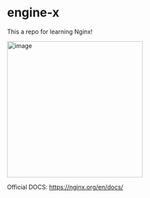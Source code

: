 # engine-x

This a repo for learning Nginx!

<img width="318" alt="image" src="https://user-images.githubusercontent.com/92887110/224251681-6f9a486c-cb96-44c2-81e0-a5587f4374dd.png">

Official DOCS: https://nginx.org/en/docs/
